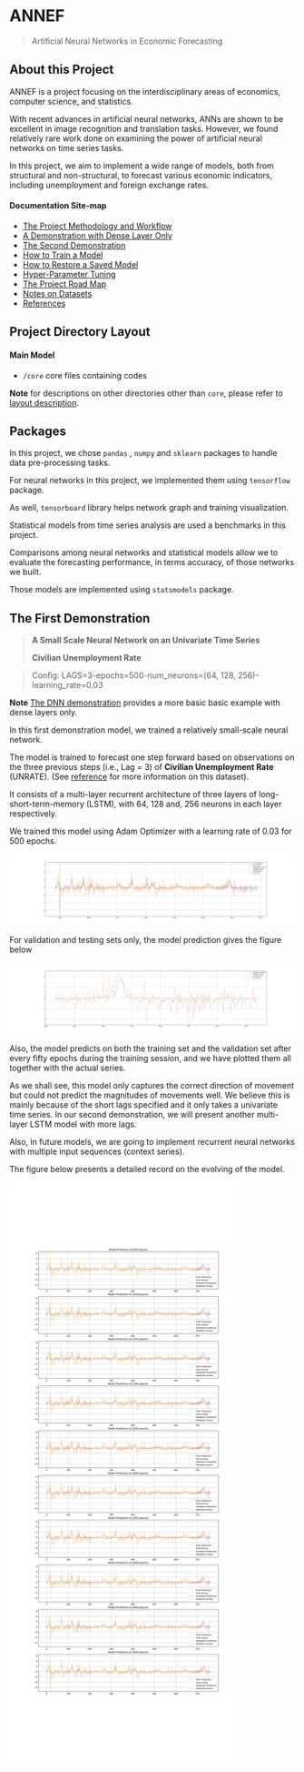 # ANNEF

> Artificial Neural Networks in Economic Forecasting

## About this Project

ANNEF is a project focusing on the interdisciplinary areas of economics, computer science, and statistics.

With recent advances in artificial neural networks, ANNs are shown to be excellent in image recognition and translation tasks. However, we found relatively rare work done on examining the power of artificial neural networks on time series tasks.

In this project, we aim to implement a wide range of models, both from structural and non-structural, to forecast various economic indicators, including unemployment and foreign exchange rates.

#### Documentation Site-map

* [The Project Methodology and Workflow](method.md)
* [A Demonstration with Dense Layer Only](./ts_dnn.html)
* [The Second Demonstration](demo2.md)
* [How to Train a Model](train.md)
* [How to Restore a Saved Model](restore.md)
* [Hyper-Parameter Tuning](hpt.md)
* [The Project Road Map](roadmap.md)
* [Notes on Datasets](data.md)
* [References](ref.md)



## Project Directory Layout

#### Main Model

- `/core`  core files containing codes

**Note** for descriptions on other directories other than `core`, please refer to [layout description](layout.md).

## Packages

In this project, we chose `pandas` ,  `numpy` and `sklearn` packages to handle data pre-processing tasks. 

For neural networks in this project, we implemented them using `tensorflow` package. 

As well,  `tensorboard` library helps network graph and training visualization.

Statistical models from time series analysis are used a benchmarks in this project. 

Comparisons among neural networks and statistical models allow we to evaluate the forecasting performance, in terms accuracy, of those networks we built. 

Those models are implemented using `statsmodels` package.



## The First Demonstration

> **A Small Scale Neural Network on an Univariate Time Series**
>
> **Civilian Unemployment Rate**

> Config: LAGS=3-epochs=500-num_neurons=(64, 128, 256)-learning_rate=0.03

**Note** [The DNN demonstration](./ts_dnn.html) provides a more basic basic example with dense layers only.

In this first demonstration model, we trained a relatively small-scale neural network. 

The model is trained to forecast one step forward based on observations on the three previous steps (i.e., Lag = 3) of **Civilian Unemployment Rate** (UNRATE). (See [reference](ref.md) for more information on this dataset).

It consists of a multi-layer recurrent architecture of three layers of long-short-term-memory (LSTM), with 64, 128 and, 256 neurons in each layer respectively.

We trained this model using Adam Optimizer with a learning rate of 0.03 for 500 epochs. 

![combined figure](final_pred.svg)

For validation and testing sets only, the model prediction gives the figure below

![excluding training](final_exclude_train.svg)

Also, the model predicts on both the training set and the validation set after every fifty epochs during the training session, and we have plotted them all together with the actual series.

As we shall see, this model only captures the correct direction of movement but could not predict the magnitudes of movements well. We believe this is mainly because of the short lags specified and it only takes a univariate time series. In our second demonstration, we will present another multi-layer LSTM model with more lags. 

Also, in future models, we are going to implement recurrent neural networks with multiple input sequences (context series). 

The figure below presents a detailed record on the evolving of the model.

![combined figure](pred_record_combined.svg)